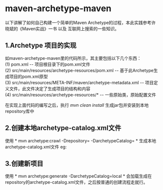 # maven-archetype-maven
以下讲解了如何自己构建一个简单的Maven Archetype的过程，本此实践参考许晓斌的《Maven实战》一书 以及 互联网上搜索的一些知识。

## 1.Archetype 项目的实现
如maven-archetype-maven里的代码所示，其主要包括以下几个东西：  
  (1) pom.xml -- 项目根目录下的pom.xml文件  
  (2) src/main/resources/archetype-resources/pom.xml -- 基于此Archetype生成项目的pom.xml原型  
  (3) src/main/resources/META-INF/maven/archetype-metadata.xml -- 项目定义文件，此文件决定了生成项目的结构和内容  
  (4) src/main/resources/archetype-resources/* -- 一些原始类，原始配置文件  

在实现上面代码的编写之后，执行 *mvn clean install* 生成jar包并安装到本地repository库中



## 2.创建本地archetype-catalog.xml文件
使用 * mvn archetype:crawl -Drepository= -DarchetypeCatalog= * 生成本地archetype-catalog.xml文件
eg:
## 3.创建新项目
使用 * mvn archetype:generate -DarchetypeCatalog=local * 会加载生成在repository的archetype-catalog.xml文件，之后按普通的创建流程走就行。
